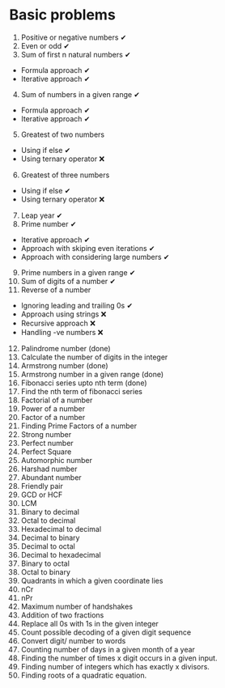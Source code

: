 # Basic problems

1. Positive or negative numbers ✔
2. Even or odd ✔
3. Sum of first n natural numbers ✔

- Formula approach ✔
- Iterative approach ✔

4. Sum of numbers in a given range ✔

- Formula approach ✔
- Iterative approach ✔

5. Greatest of two numbers

- Using if else ✔
- Using ternary operator ❌

6. Greatest of three numbers

- Using if else ✔
- Using ternary operator ❌

7. Leap year ✔
8. Prime number ✔

- Iterative approach ✔
- Approach with skiping even iterations ✔
- Approach with considering large numbers ✔

9. Prime numbers in a given range ✔
10. Sum of digits of a number ✔
11. Reverse of a number

- Ignoring leading and trailing 0s ✔
- Approach using strings ❌
- Recursive approach ❌
- Handling -ve numbers ❌

12. Palindrome number (done)
13. Calculate the number of digits in the integer
14. Armstrong number (done)
15. Armstrong number in a given range (done)
16. Fibonacci series upto nth term (done)
17. Find the nth term of fibonacci series
18. Factorial of a number
19. Power of a number
20. Factor of a number
21. Finding Prime Factors of a number
22. Strong number
23. Perfect number
24. Perfect Square
25. Automorphic number
26. Harshad number
27. Abundant number
28. Friendly pair
29. GCD or HCF
30. LCM
31. Binary to decimal
32. Octal to decimal
33. Hexadecimal to decimal
34. Decimal to binary
35. Decimal to octal
36. Decimal to hexadecimal
37. Binary to octal
38. Octal to binary
39. Quadrants in which a given coordinate lies
40. nCr
41. nPr
42. Maximum number of handshakes
43. Addition of two fractions
44. Replace all 0s with 1s in the given integer
45. Count possible decoding of a given digit sequence
46. Convert digit/ number to words
47. Counting number of days in a given month of a year
48. Finding the number of times x digit occurs in a given input.
49. Finding number of integers which has exactly x divisors.
50. Finding roots of a quadratic equation.
